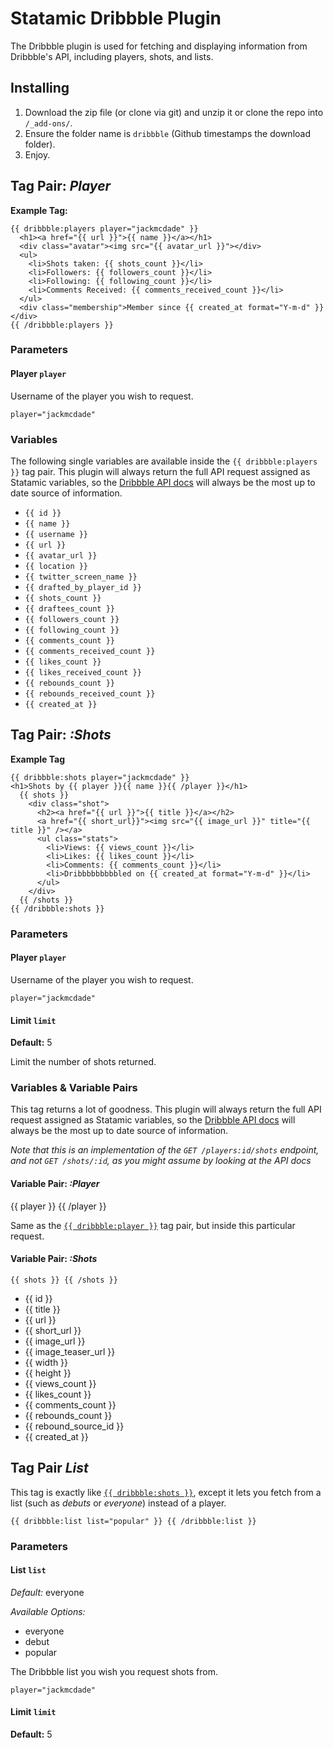 Statamic Dribbble Plugin
================================

The Dribbble plugin is used for fetching and displaying information from Dribbble's API, including players, shots, and lists.

## Installing
1. Download the zip file (or clone via git) and unzip it or clone the repo into `/_add-ons/`.
2. Ensure the folder name is `dribbble` (Github timestamps the download folder).
3. Enjoy.

## Tag Pair: *Player*

**Example Tag:**

    {{ dribbble:players player="jackmcdade" }}
      <h1><a href="{{ url }}">{{ name }}</a></h1>
      <div class="avatar"><img src="{{ avatar_url }}"></div>
      <ul>
        <li>Shots taken: {{ shots_count }}</li>
        <li>Followers: {{ followers_count }}</li>
        <li>Following: {{ following_count }}</li>
        <li>Comments Received: {{ comments_received_count }}</li>
      </ul>
      <div class="membership">Member since {{ created_at format="Y-m-d" }}</div>
    {{ /dribbble:players }}
    
### Parameters

#### Player `player`

Username of the player you wish to request.

    player="jackmcdade"

### Variables

The following single variables are available inside the `{{ dribbble:players }}` tag pair. This plugin will always return the full API request assigned as Statamic variables, so the [Dribbble API docs](http://dribbble.com/api#get_player) will always be the most up to date source of information.

- `{{ id }}`
- `{{ name }}`
- `{{ username }}`
- `{{ url }}`
- `{{ avatar_url }}`
- `{{ location }}`
- `{{ twitter_screen_name }}`
- `{{ drafted_by_player_id }}`
- `{{ shots_count }}`
- `{{ draftees_count }}`
- `{{ followers_count }}`
- `{{ following_count }}`
- `{{ comments_count }}`
- `{{ comments_received_count }}`
- `{{ likes_count }}`
- `{{ likes_received_count }}`
- `{{ rebounds_count }}`
- `{{ rebounds_received_count }}`
- `{{ created_at }}`

## Tag Pair: *:Shots*

**Example Tag**

    {{ dribbble:shots player="jackmcdade" }}
    <h1>Shots by {{ player }}{{ name }}{{ /player }}</h1>
      {{ shots }}
        <div class="shot">
          <h2><a href="{{ url }}">{{ title }}</a></h2>
          <a href="{{ short_url}}"><img src="{{ image_url }}" title="{{ title }}" /></a>
          <ul class="stats">
            <li>Views: {{ views_count }}</li>
            <li>Likes: {{ likes_count }}</li>
            <li>Comments: {{ comments_count }}</li>
            <li>Dribbbbbbbbbled on {{ created_at format="Y-m-d" }}</li>
          </ul>
        </div>
      {{ /shots }}
    {{ /dribbble:shots }}

### Parameters

#### Player `player`

Username of the player you wish to request.

    player="jackmcdade"

#### Limit `limit`
**Default:** 5

Limit the number of shots returned.

### Variables & Variable Pairs

This tag returns a lot of goodness. This plugin will always return the full API request assigned as Statamic variables, so the [Dribbble API docs](http://dribbble.com/api#get_player_shots) will always be the most up to date source of information.

*Note that this is an implementation of the `GET /players:id/shots` endpoint, and not `GET /shots/:id`, as you might assume by looking at the API docs*

#### Variable Pair: *:Player*

{{ player }} {{ /player }}

Same as the [`{{ dribbble:player }}`](#tag-pair-player) tag pair, but inside this particular request.

#### Variable Pair: *:Shots*

    {{ shots }} {{ /shots }}

- {{ id }}
- {{ title }}
- {{ url }}
- {{ short_url }}
- {{ image_url }}
- {{ image_teaser_url }}
- {{ width }}
- {{ height }}
- {{ views_count }}
- {{ likes_count }}
- {{ comments_count }}
- {{ rebounds_count }}
- {{ rebound_source_id }}
- {{ created_at }}

## Tag Pair *List*

This tag is exactly like [`{{ dribbble:shots }}`](#tag-pair-shots), except it lets you fetch from a list (such as *debuts* or *everyone*) instead of a player.

    {{ dribbble:list list="popular" }} {{ /dribbble:list }}


### Parameters

#### List `list`

*Default:* everyone

*Available Options:*
- everyone
- debut
- popular

The Dribbble list you wish you request shots from. 

    player="jackmcdade"

#### Limit `limit`
**Default:** 5
